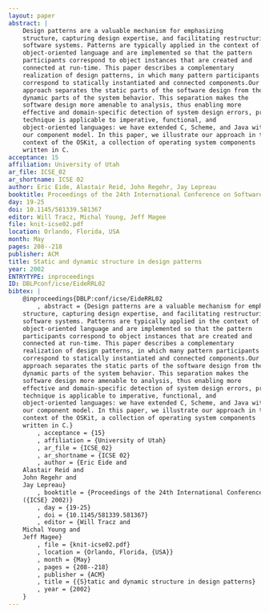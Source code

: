 ```yaml
---
layout: paper
abstract: |
    Design patterns are a valuable mechanism for emphasizing
    structure, capturing design expertise, and facilitating restructuring of
    software systems. Patterns are typically applied in the context of an
    object-oriented language and are implemented so that the pattern
    participants correspond to object instances that are created and
    connected at run-time. This paper describes a complementary
    realization of design patterns, in which many pattern participants
    correspond to statically instantiated and connected components.Our
    approach separates the static parts of the software design from the
    dynamic parts of the system behavior. This separation makes the
    software design more amenable to analysis, thus enabling more
    effective and domain-specific detection of system design errors, prediction of run-time behavior, and more effective optimization. This
    technique is applicable to imperative, functional, and
    object-oriented languages: we have extended C, Scheme, and Java with
    our component model. In this paper, we illustrate our approach in the
    context of the OSKit, a collection of operating system components
    written in C.
acceptance: 15
affiliation: University of Utah
ar_file: ICSE_02
ar_shortname: ICSE 02
author: Eric Eide, Alastair Reid, John Regehr, Jay Lepreau
booktitle: Proceedings of the 24th International Conference on Software Engineering (ICSE 2002)
day: 19-25
doi: 10.1145/581339.581367
editor: Will Tracz, Michal Young, Jeff Magee
file: knit-icse02.pdf
location: Orlando, Florida, USA
month: May
pages: 208--218
publisher: ACM
title: Static and dynamic structure in design patterns
year: 2002
ENTRYTYPE: inproceedings
ID: DBLPconf/icse/EideRRL02
bibtex: |
    @inproceedings{DBLP:conf/icse/EideRRL02
        , abstract = {Design patterns are a valuable mechanism for emphasizing
    structure, capturing design expertise, and facilitating restructuring of
    software systems. Patterns are typically applied in the context of an
    object-oriented language and are implemented so that the pattern
    participants correspond to object instances that are created and
    connected at run-time. This paper describes a complementary
    realization of design patterns, in which many pattern participants
    correspond to statically instantiated and connected components.Our
    approach separates the static parts of the software design from the
    dynamic parts of the system behavior. This separation makes the
    software design more amenable to analysis, thus enabling more
    effective and domain-specific detection of system design errors, prediction of run-time behavior, and more effective optimization. This
    technique is applicable to imperative, functional, and
    object-oriented languages: we have extended C, Scheme, and Java with
    our component model. In this paper, we illustrate our approach in the
    context of the OSKit, a collection of operating system components
    written in C.}
        , acceptance = {15}
        , affiliation = {University of Utah}
        , ar_file = {ICSE_02}
        , ar_shortname = {ICSE 02}
        , author = {Eric Eide and
    Alastair Reid and
    John Regehr and
    Jay Lepreau}
        , booktitle = {Proceedings of the 24th International Conference on Software Engineering
    ({ICSE} 2002)}
        , day = {19-25}
        , doi = {10.1145/581339.581367}
        , editor = {Will Tracz and
    Michal Young and
    Jeff Magee}
        , file = {knit-icse02.pdf}
        , location = {Orlando, Florida, {USA}}
        , month = {May}
        , pages = {208--218}
        , publisher = {ACM}
        , title = {{S}tatic and dynamic structure in design patterns}
        , year = {2002}
    }
---
```

